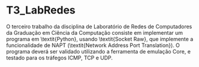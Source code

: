 # T3_LabRedes
O terceiro trabalho da disciplina de Laboratório de Redes de Computadores da Graduação em Ciência da Computação consiste em implementar um programa em \textit{Python}, usando \textit{Socket Raw}, que implemente a funcionalidade de NAPT (\textit{Network Address Port Translation}). O programa deverá ser validado utilizando a ferramenta de emulação Core, e testado para os tráfegos ICMP, TCP e UDP.
